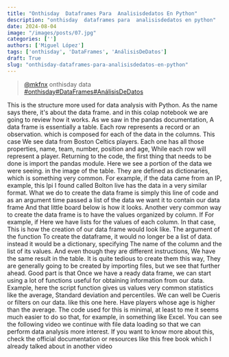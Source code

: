 ```yaml
---
title: "Onthisday  Dataframes Para  Analisisdedatos En Python"
description: "onthisday  dataframes para  analisisdedatos en python"
date: 2024-08-04
image: "/images/posts/07.jpg"
categories: ['']
authors: ['Miguel López']
tags: ['onthisday', 'DataFrames', 'AnálisisDeDatos']
draft: True
slug: "onthisday-dataframes-para-analisisdedatos-en-python"
---
```


<blockquote class="tiktok-embed" cite="{https://www.tiktok.com/@mkfnx/video/7329977431169780998}" data-video-id="7329977431169780998" style="max-width: 605px;min-width: 325px;" > <section> <a target="_blank" title="@mkfnx" href="https://www.tiktok.com/@mkfnx?refer=embed">@mkfnx</a> onthisday  data </section> <a title="onthisday" target="_blank" href="https://www.tiktok.com/tag/onthisday?refer=embed">#onthisday</a><a title="DataFrames" target="_blank" href="https://www.tiktok.com/tag/DataFrames?refer=embed">#DataFrames</a><a title="AnálisisDeDatos" target="_blank" href="https://www.tiktok.com/tag/AnálisisDeDatos?refer=embed">#AnálisisDeDatos</a> </blockquote> <script async src="https://www.tiktok.com/embed.js"></script>

This is the structure more used for data analysis with Python. As the name says there,  it's about the data frame. and in this colap notebook we are going to review how it works. As we saw in the pandas documentation, A data frame is essentially a table. Each row represents a record or an observation. which is composed for each of the data in the columns. This case We see data from Boston Celtics players. Each one has all those properties,  name, team, number,  position and age, While each row will represent a player. Returning to the code, the first thing that needs to be done is import the pandas module. Here we see a portion of the data we were seeing. in the image of the table. They are defined as dictionaries, which is something very common. For example,  if the data came from an IP, example, this Ipi I found called Bolton live has the data in a very similar format. What we do to create the data frame is simply this line of code and as an argument time passed a list of the data we want it to contain our data frame And that little board below is how it looks. Another very common way to create the data frame is to have the values organized by column. If For example, if Here we have lists for the values of each column. In that case, This is how the creation of our data frame would look like. The argument of the function To create the dataframe,  it would no longer be a list of data. instead it would be a dictionary, specifying The name of the column and the list of its values. And even though they are different instructions, We have the same result in the table. It is quite tedious to create them this way, They are generally going to be created by importing files, but we see that further ahead. Good part is that Once we have a ready data frame, we can start using a lot of functions useful for obtaining information from our data. Example,  here the script function gives us values very common statistics like the average, Standard deviation and percentiles. We can well be Cueris or filters on our data. like this one here. Have players whose age is higher than the average. The code used for this is minimal, at least to me it seems much easier to do so that, for example, in something like Excel. You can see the following video we continue with file data loading so that we can perform data analysis more interest.  If you want to know more about this, check the official documentation or resources like this free book which I already talked about in another video 